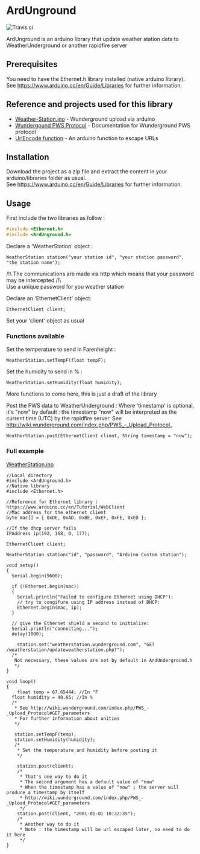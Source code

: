 # ArdUnground

![Travis ci](https://travis-ci.org/storca/ArdUnground.svg?branch=master)

ArdUnground is an arduino library that update weather station data to WeatherUnderground or another rapidfire server

## Prerequisites

You need to have the Ethernet.h library installed (native arduino library).  
See https://www.arduino.cc/en/Guide/Libraries for further information.


## Reference and projects used for this library
* [Weather-Station.ino](https://github.com/danfein/Ethernet-Weather/blob/master/Weather-Station.ino) - Wunderground upload via arduino
* [Wundergound PWS Protocol](http://wiki.wunderground.com/index.php/PWS_-_Upload_Protocol) - Documentation for Wunderground PWS protocol
* [UrlEncode function](https://github.com/zenmanenergy/ESP8266-Arduino-Examples/blob/master/helloWorld_urlencoded/urlencode.ino) - An arduino function to escape URLs

## Installation

Download the project as a zip file and extract the content in your arduino/libraries folder as usual.  
See https://www.arduino.cc/en/Guide/Libraries for further information.

## Usage

First include the two libraries as follow :
```C++
#include <Ethernet.h>
#include <ArdUnground.h>
```

Declare a 'WeatherStation' object :

```Arduino
WeatherStation station("your station id", "your station password", "the station name");
```
/!\ The communications are made via http which means that your password may be intercepted /!\  
Use a unique password for you weather station

Declare an 'EthernetClient' object:
```Arduino
EthernetClient client;
```
Set your 'client' object as usual

### Functions available

Set the temperature to send in Farenheight :
```Arduino
WeatherStation.setTempF(float tempF);
```

Set the humidity to send in % :
```Arduino
WeatherStation.setHumidity(float humidity);
```

More functions to come here, this is just a draft of the library

Post the PWS data to WeatherUnderground :
Where 'timestamp' is optional, it's "now" by default : the timestamp "now" will be interpreted as the current time (UTC) by the rapidfire server. See http://wiki.wunderground.com/index.php/PWS_-_Upload_Protocol_
```Arduino
WeatherStation.post(EthernetClient client, String timestamp = "now");
```

### Full example
[WeatherStation.ino](https://github.com/storca/ArdUnground/blob/master/examples/WeatherStation/WeatherStation.ino)
```Arduino
//Local directory
#include <ArdUnground.h>
//Native library
#include <Ethernet.h>

//Reference for Ethernet library : https://www.arduino.cc/en/Tutorial/WebClient
//Mac address for the ethernet client
byte mac[] = { 0xDE, 0xAD, 0xBE, 0xEF, 0xFE, 0xED };

//If the dhcp server fails
IPAddress ip(192, 168, 0, 177);

EthernetClient client;

WeatherStation station("id", "password", "Arduino Custom station");

void setup()
{
  Serial.begin(9600);
  
  if (!Ethernet.begin(mac))
  {
    Serial.println("Failed to configure Ethernet using DHCP");
    // try to congifure using IP address instead of DHCP:
    Ethernet.begin(mac, ip);
  }

  // give the Ethernet shield a second to initialize:
  Serial.println("connecting...");
  delay(1000);
  
	station.set("weatherstation.wunderground.com", "GET /weatherstation/updateweatherstation.php?");
  /*
   Not necessary, these values are set by default in ArdUnderground.h
   */
}

void loop()
{
	float temp = 67.65444; //In °F
  float humidity = 40.65; //In %
  /*
   * See http://wiki.wunderground.com/index.php/PWS_-_Upload_Protocol#GET_parameters
   * For further information about unities
   */

   station.setTempF(temp);
   station.setHumidity(humidity);
   /*
    * Set the temperature and humidity before posting it
    */

    station.post(client);
    /*
     * That's one way to do it
     * The second argument has a default value of "now"
     * When the timestamp has a value of "now" ; the server will produce a timestamp by itself
     * http://wiki.wunderground.com/index.php/PWS_-_Upload_Protocol#GET_parameters
     */
    station.post(client, "2001-01-01 10:32:35");
    /*
     * Another way to do it
     * Note : the timestamp will be url escaped later, no need to do it here
     */
}
```
